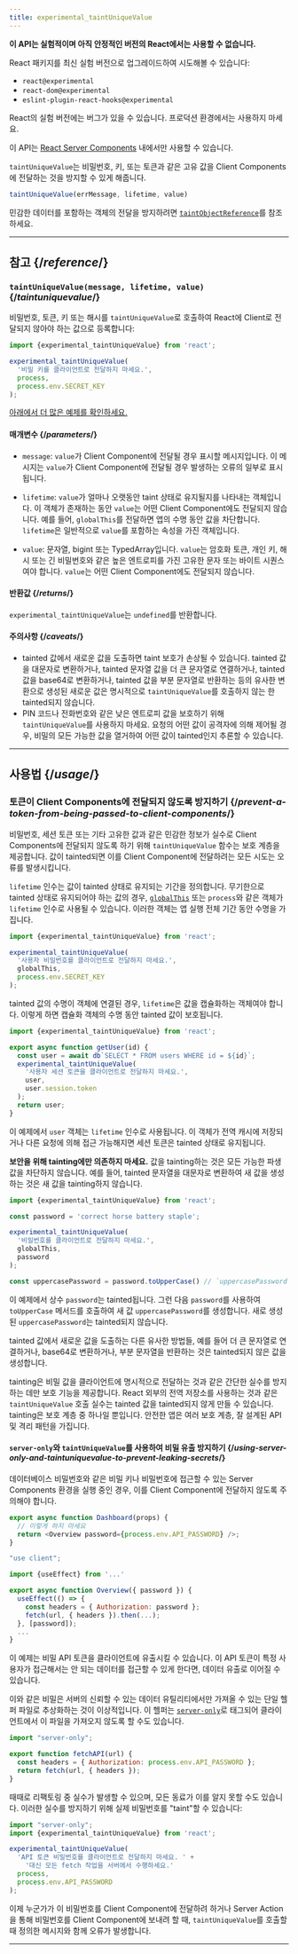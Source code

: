 ```yaml
---
title: experimental_taintUniqueValue
---
```


<Wip>

**이 API는 실험적이며 아직 안정적인 버전의 React에서는 사용할 수 없습니다.**

React 패키지를 최신 실험 버전으로 업그레이드하여 시도해볼 수 있습니다:

- `react@experimental`
- `react-dom@experimental`
- `eslint-plugin-react-hooks@experimental`

React의 실험 버전에는 버그가 있을 수 있습니다. 프로덕션 환경에서는 사용하지 마세요.

이 API는 [React Server Components](/reference/rsc/use-client) 내에서만 사용할 수 있습니다.

</Wip>


<Intro>

`taintUniqueValue`는 비밀번호, 키, 또는 토큰과 같은 고유 값을 Client Components에 전달하는 것을 방지할 수 있게 해줍니다.

```js
taintUniqueValue(errMessage, lifetime, value)
```

민감한 데이터를 포함하는 객체의 전달을 방지하려면 [`taintObjectReference`](/reference/react/experimental_taintObjectReference)를 참조하세요.

</Intro>

<InlineToc />

---

## 참고 {/*reference*/}

### `taintUniqueValue(message, lifetime, value)` {/*taintuniquevalue*/}

비밀번호, 토큰, 키 또는 해시를 `taintUniqueValue`로 호출하여 React에 Client로 전달되지 않아야 하는 값으로 등록합니다:

```js
import {experimental_taintUniqueValue} from 'react';

experimental_taintUniqueValue(
  '비밀 키를 클라이언트로 전달하지 마세요.',
  process,
  process.env.SECRET_KEY
);
```

[아래에서 더 많은 예제를 확인하세요.](#usage)

#### 매개변수 {/*parameters*/}

* `message`: `value`가 Client Component에 전달될 경우 표시할 메시지입니다. 이 메시지는 `value`가 Client Component에 전달될 경우 발생하는 오류의 일부로 표시됩니다.

* `lifetime`: `value`가 얼마나 오랫동안 taint 상태로 유지될지를 나타내는 객체입니다. 이 객체가 존재하는 동안 `value`는 어떤 Client Component에도 전달되지 않습니다. 예를 들어, `globalThis`를 전달하면 앱의 수명 동안 값을 차단합니다. `lifetime`은 일반적으로 `value`를 포함하는 속성을 가진 객체입니다.

* `value`: 문자열, bigint 또는 TypedArray입니다. `value`는 암호화 토큰, 개인 키, 해시 또는 긴 비밀번호와 같은 높은 엔트로피를 가진 고유한 문자 또는 바이트 시퀀스여야 합니다. `value`는 어떤 Client Component에도 전달되지 않습니다.

#### 반환값 {/*returns*/}

`experimental_taintUniqueValue`는 `undefined`를 반환합니다.

#### 주의사항 {/*caveats*/}

* tainted 값에서 새로운 값을 도출하면 taint 보호가 손상될 수 있습니다. tainted 값을 대문자로 변환하거나, tainted 문자열 값을 더 큰 문자열로 연결하거나, tainted 값을 base64로 변환하거나, tainted 값을 부분 문자열로 반환하는 등의 유사한 변환으로 생성된 새로운 값은 명시적으로 `taintUniqueValue`를 호출하지 않는 한 tainted되지 않습니다.
* PIN 코드나 전화번호와 같은 낮은 엔트로피 값을 보호하기 위해 `taintUniqueValue`를 사용하지 마세요. 요청의 어떤 값이 공격자에 의해 제어될 경우, 비밀의 모든 가능한 값을 열거하여 어떤 값이 tainted인지 추론할 수 있습니다.

---

## 사용법 {/*usage*/}

### 토큰이 Client Components에 전달되지 않도록 방지하기 {/*prevent-a-token-from-being-passed-to-client-components*/}

비밀번호, 세션 토큰 또는 기타 고유한 값과 같은 민감한 정보가 실수로 Client Components에 전달되지 않도록 하기 위해 `taintUniqueValue` 함수는 보호 계층을 제공합니다. 값이 tainted되면 이를 Client Component에 전달하려는 모든 시도는 오류를 발생시킵니다.

`lifetime` 인수는 값이 tainted 상태로 유지되는 기간을 정의합니다. 무기한으로 tainted 상태로 유지되어야 하는 값의 경우, [`globalThis`](https://developer.mozilla.org/en-US/docs/Web/JavaScript/Reference/Global_Objects/globalThis) 또는 `process`와 같은 객체가 `lifetime` 인수로 사용될 수 있습니다. 이러한 객체는 앱 실행 전체 기간 동안 수명을 가집니다.

```js
import {experimental_taintUniqueValue} from 'react';

experimental_taintUniqueValue(
  '사용자 비밀번호를 클라이언트로 전달하지 마세요.',
  globalThis,
  process.env.SECRET_KEY
);
```

tainted 값의 수명이 객체에 연결된 경우, `lifetime`은 값을 캡슐화하는 객체여야 합니다. 이렇게 하면 캡슐화 객체의 수명 동안 tainted 값이 보호됩니다.

```js
import {experimental_taintUniqueValue} from 'react';

export async function getUser(id) {
  const user = await db`SELECT * FROM users WHERE id = ${id}`;
  experimental_taintUniqueValue(
    '사용자 세션 토큰을 클라이언트로 전달하지 마세요.',
    user,
    user.session.token
  );
  return user;
}
```

이 예제에서 `user` 객체는 `lifetime` 인수로 사용됩니다. 이 객체가 전역 캐시에 저장되거나 다른 요청에 의해 접근 가능해지면 세션 토큰은 tainted 상태로 유지됩니다.

<Pitfall>

**보안을 위해 tainting에만 의존하지 마세요.** 값을 tainting하는 것은 모든 가능한 파생 값을 차단하지 않습니다. 예를 들어, tainted 문자열을 대문자로 변환하여 새 값을 생성하는 것은 새 값을 tainting하지 않습니다.

```js
import {experimental_taintUniqueValue} from 'react';

const password = 'correct horse battery staple';

experimental_taintUniqueValue(
  '비밀번호를 클라이언트로 전달하지 마세요.',
  globalThis,
  password
);

const uppercasePassword = password.toUpperCase() // `uppercasePassword`는 tainted되지 않음
```

이 예제에서 상수 `password`는 tainted됩니다. 그런 다음 `password`를 사용하여 `toUpperCase` 메서드를 호출하여 새 값 `uppercasePassword`를 생성합니다. 새로 생성된 `uppercasePassword`는 tainted되지 않습니다.

tainted 값에서 새로운 값을 도출하는 다른 유사한 방법들, 예를 들어 더 큰 문자열로 연결하거나, base64로 변환하거나, 부분 문자열을 반환하는 것은 tainted되지 않은 값을 생성합니다.

tainting은 비밀 값을 클라이언트에 명시적으로 전달하는 것과 같은 간단한 실수를 방지하는 데만 보호 기능을 제공합니다. React 외부의 전역 저장소를 사용하는 것과 같은 `taintUniqueValue` 호출 실수는 tainted 값을 tainted되지 않게 만들 수 있습니다. tainting은 보호 계층 중 하나일 뿐입니다. 안전한 앱은 여러 보호 계층, 잘 설계된 API 및 격리 패턴을 가집니다.

</Pitfall>

<DeepDive>

#### `server-only`와 `taintUniqueValue`를 사용하여 비밀 유출 방지하기 {/*using-server-only-and-taintuniquevalue-to-prevent-leaking-secrets*/}

데이터베이스 비밀번호와 같은 비밀 키나 비밀번호에 접근할 수 있는 Server Components 환경을 실행 중인 경우, 이를 Client Component에 전달하지 않도록 주의해야 합니다.

```js
export async function Dashboard(props) {
  // 이렇게 하지 마세요
  return <Overview password={process.env.API_PASSWORD} />;
}
```

```js
"use client";

import {useEffect} from '...'

export async function Overview({ password }) {
  useEffect(() => {
    const headers = { Authorization: password };
    fetch(url, { headers }).then(...);
  }, [password]);
  ...
}
```

이 예제는 비밀 API 토큰을 클라이언트에 유출시킬 수 있습니다. 이 API 토큰이 특정 사용자가 접근해서는 안 되는 데이터를 접근할 수 있게 한다면, 데이터 유출로 이어질 수 있습니다.

[comment]: <> (TODO: `server-only` 문서가 작성되면 링크 추가)

이와 같은 비밀은 서버의 신뢰할 수 있는 데이터 유틸리티에서만 가져올 수 있는 단일 헬퍼 파일로 추상화하는 것이 이상적입니다. 이 헬퍼는 [`server-only`](https://www.npmjs.com/package/server-only)로 태그되어 클라이언트에서 이 파일을 가져오지 않도록 할 수도 있습니다.

```js
import "server-only";

export function fetchAPI(url) {
  const headers = { Authorization: process.env.API_PASSWORD };
  return fetch(url, { headers });
}
```

때때로 리팩토링 중 실수가 발생할 수 있으며, 모든 동료가 이를 알지 못할 수도 있습니다. 
이러한 실수를 방지하기 위해 실제 비밀번호를 "taint"할 수 있습니다:

```js
import "server-only";
import {experimental_taintUniqueValue} from 'react';

experimental_taintUniqueValue(
  'API 토큰 비밀번호를 클라이언트로 전달하지 마세요. ' +
    '대신 모든 fetch 작업을 서버에서 수행하세요.'
  process,
  process.env.API_PASSWORD
);
```

이제 누군가가 이 비밀번호를 Client Component에 전달하려 하거나 Server Action을 통해 비밀번호를 Client Component에 보내려 할 때, `taintUniqueValue`를 호출할 때 정의한 메시지와 함께 오류가 발생합니다.

</DeepDive>

---